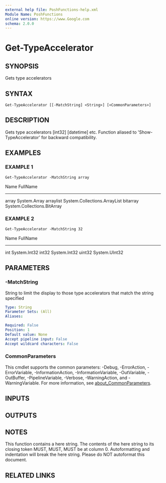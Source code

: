 ```yaml
---
external help file: PoshFunctions-help.xml
Module Name: PoshFunctions
online version: https://www.Google.com
schema: 2.0.0
---
```


# Get-TypeAccelerator

## SYNOPSIS
Gets type accelerators

## SYNTAX

```
Get-TypeAccelerator [[-MatchString] <String>] [<CommonParameters>]
```

## DESCRIPTION
Gets type accelerators \[int32\] \[datetime\] etc.
Function aliased to 'Show-TypeAccelerator'
for backward compatibility.

## EXAMPLES

### EXAMPLE 1
```
Get-TypeAccelerator -MatchString array
```

Name      FullName
----      --------
array     System.Array
arraylist System.Collections.ArrayList
bitarray  System.Collections.BitArray

### EXAMPLE 2
```
Get-TypeAccelerator -MatchString 32
```

Name   FullName
----   --------
int    System.Int32
int32  System.Int32
uint32 System.UInt32

## PARAMETERS

### -MatchString
String to limit the display to those type accelerators that match the string specified

```yaml
Type: String
Parameter Sets: (All)
Aliases:

Required: False
Position: 1
Default value: None
Accept pipeline input: False
Accept wildcard characters: False
```

### CommonParameters
This cmdlet supports the common parameters: -Debug, -ErrorAction, -ErrorVariable, -InformationAction, -InformationVariable, -OutVariable, -OutBuffer, -PipelineVariable, -Verbose, -WarningAction, and -WarningVariable. For more information, see [about_CommonParameters](http://go.microsoft.com/fwlink/?LinkID=113216).

## INPUTS

## OUTPUTS

## NOTES
This function contains a here string.
The contents of the here string to its closing token MUST, MUST, MUST be at column 0.
Autoformatting and indentation will break the here string.
Please do NOT autoformat this document.

## RELATED LINKS
